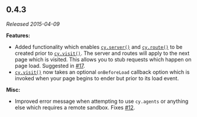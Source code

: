 ## 0.4.3

_Released 2015-04-09_

**Features:**

- Added functionality which enables [`cy.server()`](/api/commands/server) and
  [`cy.route()`](/api/commands/route) to be created prior to
  [`cy.visit()`](/api/commands/visit). The server and routes will apply to the
  next page which is visited. This allows you to stub requests which happen on
  page load. Suggested in
  [#17](https://github.com/cypress-io/cypress/issues/17).
- [`cy.visit()`](/api/commands/visit) now takes an optional `onBeforeLoad`
  callback option which is invoked when your page begins to ender but prior to
  its load event.

**Misc:**

- Improved error message when attempting to use `cy.agents` or anything else
  which requires a remote sandbox. Fixes
  [#12](https://github.com/cypress-io/cypress/issues/12).
